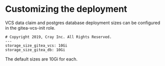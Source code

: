 # Customizing the deployment 

VCS data claim and postgres database deployment sizes can be configured in the gitea-vcs-init role.

```
# Copyright 2019, Cray Inc. All Rights Reserved.
---
storage_size_gitea_vcs: 10Gi
storage_size_gitea_db: 10Gi
```

The default sizes are 10Gi for each.